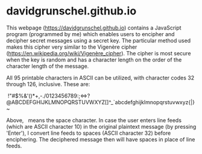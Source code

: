 # davidgrunschel.github.io

This webpage (https://davidgrunschel.github.io) contains a JavaScript program (programmed by me) which enables users to encipher and decipher secret messages using a secret key.
The particular method used makes this cipher very similar to the Vigenère cipher (https://en.wikipedia.org/wiki/Vigenère_cipher).
The cipher is most secure when the key is random and has a character length on the order of the character length of the message.

All 95 printable characters in ASCII can be utilized, with character codes 32 through 126, inclusive.  These are:

&nbsp;!"#$%&'()*+,-./0123456789:;<=>?@ABCDEFGHIJKLMNOPQRSTUVWXYZ[\]^_`abcdefghijklmnopqrstuvwxyz{|}~

Above, &nbsp; means the space character.  In case the user enters line feeds (which are ASCII character 10) in the original plaintext message (by pressing 'Enter'), I convert line feeds to spaces (ASCII character 32) before enciphering.  The deciphered message then will have spaces in place of line feeds.
